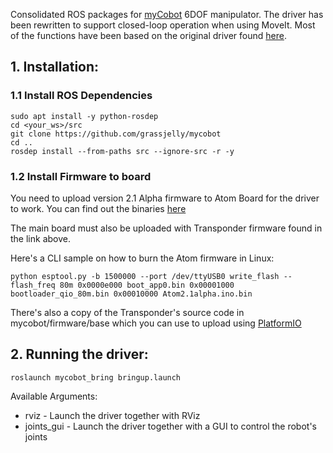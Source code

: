 Consolidated ROS packages for [myCobot](https://www.elephantrobotics.com/en/myCobot-en/) 6DOF manipulator. The driver has been rewritten to support closed-loop operation when using MoveIt. Most of the functions have been based on the original driver found [here](https://github.com/elephantrobotics/myCobotROS).

## 1. Installation:

### 1.1 Install ROS Dependencies

    sudo apt install -y python-rosdep
    cd <your_ws>/src
    git clone https://github.com/grassjelly/mycobot
    cd ..
    rosdep install --from-paths src --ignore-src -r -y

### 1.2 Install Firmware to board
You need to upload version 2.1 Alpha firmware to Atom Board for the driver to work. You can find out the binaries [here](https://github.com/elephantrobotics/myCobot/releases/tag/0)

The main board must also be uploaded with Transponder firmware found in the link above.

Here's a CLI sample on how to burn the Atom firmware in Linux:

    python esptool.py -b 1500000 --port /dev/ttyUSB0 write_flash --flash_freq 80m 0x0000e000 boot_app0.bin 0x00001000 bootloader_qio_80m.bin 0x00010000 Atom2.1alpha.ino.bin 

There's also a copy of the Transponder's source code in mycobot/firmware/base which you can use to upload using [PlatformIO](https://platformio.org/)

## 2. Running the driver:

    roslaunch mycobot_bring bringup.launch

Available Arguments:
- rviz - Launch the driver together with RViz
- joints_gui - Launch the driver together with a GUI to control the robot's joints